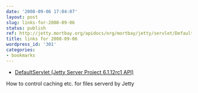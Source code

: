 ```yaml
---
date: '2008-09-06 17:04:07'
layout: post
slug: links-for-2008-09-06
status: publish
ref: http://jetty.mortbay.org/apidocs/org/mortbay/jetty/servlet/DefaultServlet.html
title: links for 2008-09-06
wordpress_id: '301'
categories:
- bookmarks
---
```


  * [DefaultServlet (Jetty Server Project 6.1.12rc1 API)](http://jetty.mortbay.org/apidocs/org/mortbay/jetty/servlet/DefaultServlet.html)


How to control caching etc. for files serverd by Jetty




